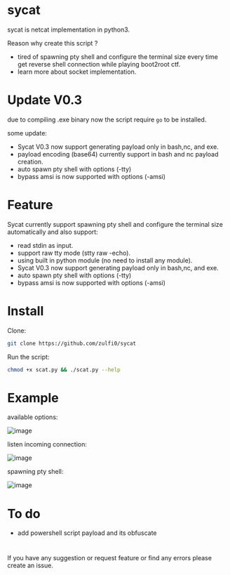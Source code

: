 # sycat
sycat is netcat implementation in python3.

Reason why create this script ?
- tired of spawning pty shell and configure the terminal size every time get reverse shell connection while playing boot2root ctf.
- learn more about socket implementation.

# Update V0.3
due to compiling .exe binary now the script require `go` to be installed.

some update:
- Sycat V0.3 now support generating payload only in bash,nc, and exe.
- payload encoding (base64) currently support in bash and nc payload creation.
- auto spawn pty shell with options (-tty)
- bypass amsi is now supported with options (-amsi)

# Feature
Sycat currently support spawning pty shell and configure the terminal size automatically and also support:
-  read stdin as input.
-  support raw tty mode (stty raw -echo).
-  using built in python module (no need to install any module).
-  Sycat V0.3 now support generating payload only in bash,nc, and exe.
-  auto spawn pty shell with options (-tty)
-  bypass amsi is now supported with options (-amsi)

# Install 
Clone:
```bash
git clone https://github.com/zulfi0/sycat
```
Run the script:
```bash
chmod +x scat.py && ./scat.py --help
```

# Example
available options:

![image](https://github.com/zulfi0/sycat/assets/68773572/9a7a5f72-bb59-4ba2-9874-ea9b985a1c1e)

listen incoming connection:

![image](https://github.com/zulfi0/sycat/assets/68773572/239a6d44-e373-4918-b1d8-4b5d2c7c3c28)

spawning pty shell:

![image](https://github.com/zulfi0/sycat/assets/68773572/0d877094-cc08-45e8-8061-206c95c0e6ee)

# To do
- add powershell script payload and its obfuscate

#
If you have any suggestion or request feature or find any errors please create an issue.
